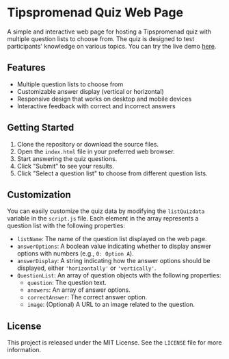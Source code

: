 # Tipspromenad Quiz Web Page

A simple and interactive web page for hosting a Tipspromenad quiz with multiple question lists to choose from. The quiz is designed to test participants' knowledge on various topics. You can try the live demo [here](https://nilsson82.github.io/TipspromenadQuizWebPage/).

## Features

- Multiple question lists to choose from
- Customizable answer display (vertical or horizontal)
- Responsive design that works on desktop and mobile devices
- Interactive feedback with correct and incorrect answers

## Getting Started

1. Clone the repository or download the source files.
2. Open the `index.html` file in your preferred web browser.
3. Start answering the quiz questions.
4. Click "Submit" to see your results.
5. Click "Select a question list" to choose from different question lists.

## Customization

You can easily customize the quiz data by modifying the `listQuizdata` variable in the `script.js` file. Each element in the array represents a question list with the following properties:

- `listName`: The name of the question list displayed on the web page.
- `answerOptions`: A boolean value indicating whether to display answer options with numbers (e.g., `0: Option A`).
- `answerDisplay`: A string indicating how the answer options should be displayed, either `'horizontally'` or `'vertically'`.
- `QuestionList`: An array of question objects with the following properties:
  - `question`: The question text.
  - `answers`: An array of answer options.
  - `correctAnswer`: The correct answer option.
  - `image`: (Optional) A URL to an image related to the question.

## License

This project is released under the MIT License. See the `LICENSE` file for more information.